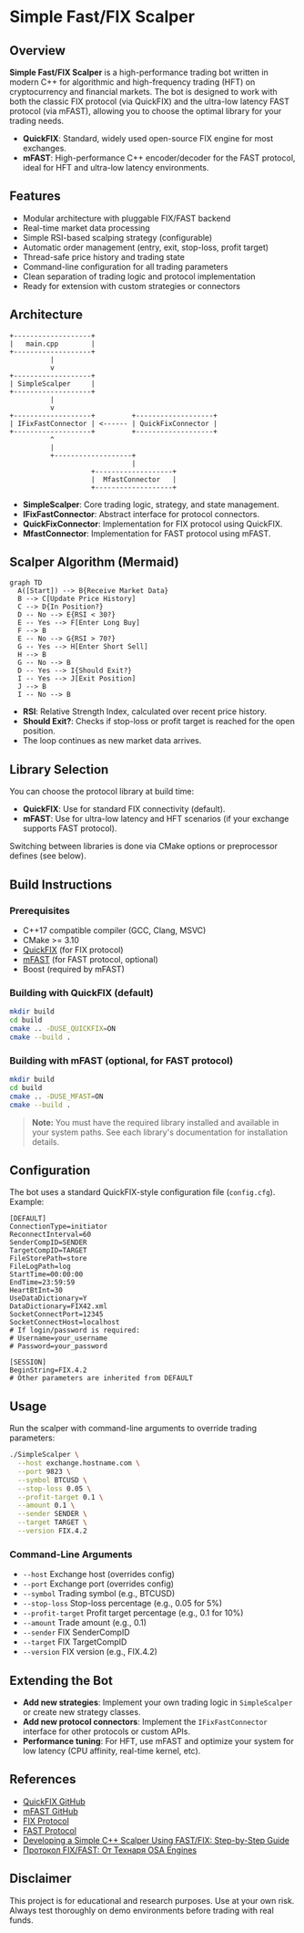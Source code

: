 # Simple Fast/FIX Scalper

## Overview

**Simple Fast/FIX Scalper** is a high-performance trading bot written in modern C++ for algorithmic and high-frequency trading (HFT) on cryptocurrency and financial markets. The bot is designed to work with both the classic FIX protocol (via QuickFIX) and the ultra-low latency FAST protocol (via mFAST), allowing you to choose the optimal library for your trading needs.

- **QuickFIX**: Standard, widely used open-source FIX engine for most exchanges.
- **mFAST**: High-performance C++ encoder/decoder for the FAST protocol, ideal for HFT and ultra-low latency environments.

## Features

- Modular architecture with pluggable FIX/FAST backend
- Real-time market data processing
- Simple RSI-based scalping strategy (configurable)
- Automatic order management (entry, exit, stop-loss, profit target)
- Thread-safe price history and trading state
- Command-line configuration for all trading parameters
- Clean separation of trading logic and protocol implementation
- Ready for extension with custom strategies or connectors

## Architecture

```
+-------------------+
|   main.cpp        |
+-------------------+
          |
          v
+-------------------+
| SimpleScalper     |
+-------------------+
          |
          v
+-------------------+         +-------------------+
| IFixFastConnector | <------ | QuickFixConnector |
+-------------------+         +-------------------+
          ^
          |
          +-------------------+
                              |
                    +-------------------+
                    |  MfastConnector   |
                    +-------------------+
```

- **SimpleScalper**: Core trading logic, strategy, and state management.
- **IFixFastConnector**: Abstract interface for protocol connectors.
- **QuickFixConnector**: Implementation for FIX protocol using QuickFIX.
- **MfastConnector**: Implementation for FAST protocol using mFAST.

## Scalper Algorithm (Mermaid)

```mermaid
graph TD
  A([Start]) --> B{Receive Market Data}
  B --> C[Update Price History]
  C --> D{In Position?}
  D -- No --> E{RSI < 30?}
  E -- Yes --> F[Enter Long Buy]
  F --> B
  E -- No --> G{RSI > 70?}
  G -- Yes --> H[Enter Short Sell]
  H --> B
  G -- No --> B
  D -- Yes --> I{Should Exit?}
  I -- Yes --> J[Exit Position]
  J --> B
  I -- No --> B

```

- **RSI**: Relative Strength Index, calculated over recent price history.
- **Should Exit?**: Checks if stop-loss or profit target is reached for the open position.
- The loop continues as new market data arrives.

## Library Selection

You can choose the protocol library at build time:
- **QuickFIX**: Use for standard FIX connectivity (default).
- **mFAST**: Use for ultra-low latency and HFT scenarios (if your exchange supports FAST protocol).

Switching between libraries is done via CMake options or preprocessor defines (see below).

## Build Instructions

### Prerequisites
- C++17 compatible compiler (GCC, Clang, MSVC)
- CMake >= 3.10
- [QuickFIX](https://github.com/quickfix/quickfix) (for FIX protocol)
- [mFAST](https://github.com/objectcomputing/mFAST) (for FAST protocol, optional)
- Boost (required by mFAST)

### Building with QuickFIX (default)

```bash
mkdir build
cd build
cmake .. -DUSE_QUICKFIX=ON
cmake --build .
```

### Building with mFAST (optional, for FAST protocol)

```bash
mkdir build
cd build
cmake .. -DUSE_MFAST=ON
cmake --build .
```

> **Note:** You must have the required library installed and available in your system paths. See each library's documentation for installation details.

## Configuration

The bot uses a standard QuickFIX-style configuration file (`config.cfg`). Example:

```
[DEFAULT]
ConnectionType=initiator
ReconnectInterval=60
SenderCompID=SENDER
TargetCompID=TARGET
FileStorePath=store
FileLogPath=log
StartTime=00:00:00
EndTime=23:59:59
HeartBtInt=30
UseDataDictionary=Y
DataDictionary=FIX42.xml
SocketConnectPort=12345
SocketConnectHost=localhost
# If login/password is required:
# Username=your_username
# Password=your_password

[SESSION]
BeginString=FIX.4.2
# Other parameters are inherited from DEFAULT
```

## Usage

Run the scalper with command-line arguments to override trading parameters:

```bash
./SimpleScalper \
  --host exchange.hostname.com \
  --port 9823 \
  --symbol BTCUSD \
  --stop-loss 0.05 \
  --profit-target 0.1 \
  --amount 0.1 \
  --sender SENDER \
  --target TARGET \
  --version FIX.4.2
```

### Command-Line Arguments
- `--host`           Exchange host (overrides config)
- `--port`           Exchange port (overrides config)
- `--symbol`         Trading symbol (e.g., BTCUSD)
- `--stop-loss`      Stop-loss percentage (e.g., 0.05 for 5%)
- `--profit-target`  Profit target percentage (e.g., 0.1 for 10%)
- `--amount`         Trade amount (e.g., 0.1)
- `--sender`         FIX SenderCompID
- `--target`         FIX TargetCompID
- `--version`        FIX version (e.g., FIX.4.2)

## Extending the Bot

- **Add new strategies**: Implement your own trading logic in `SimpleScalper` or create new strategy classes.
- **Add new protocol connectors**: Implement the `IFixFastConnector` interface for other protocols or custom APIs.
- **Performance tuning**: For HFT, use mFAST and optimize your system for low latency (CPU affinity, real-time kernel, etc).

## References
- [QuickFIX GitHub](https://github.com/quickfix/quickfix)
- [mFAST GitHub](https://github.com/objectcomputing/mFAST)
- [FIX Protocol](https://www.fixtrading.org/)
- [FAST Protocol](https://www.fixtrading.org/standards/fast/)
- [Developing a Simple C++ Scalper Using FAST/FIX: Step-by-Step Guide](https://marketmaker.cc/en/blog/post/scalper-cpp-fast-fix)
- [Протокол FIX/FAST: От Технаря OSA Engines](https://smart-lab.ru/blog/1036127.php)

## Disclaimer
This project is for educational and research purposes. Use at your own risk. Always test thoroughly on demo environments before trading with real funds. 
